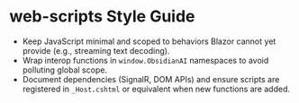 # web-scripts Style Guide

- Keep JavaScript minimal and scoped to behaviors Blazor cannot yet provide (e.g., streaming text decoding).
- Wrap interop functions in `window.ObsidianAI` namespaces to avoid polluting global scope.
- Document dependencies (SignalR, DOM APIs) and ensure scripts are registered in `_Host.cshtml` or equivalent when new functions are added.
